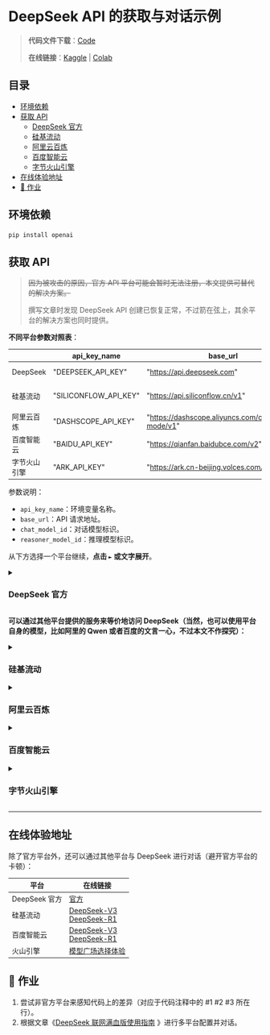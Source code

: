 # DeepSeek API 的获取与对话示例

> **代码文件下载**：[Code](../Demos/deepseek-api-guide-1.ipynb)
>
> **在线链接**：[Kaggle](https://www.kaggle.com/code/aidemos/deepseek-api-guide-1) | [Colab](https://colab.research.google.com/drive/1rdBEJT_oOxaScm3_10epoHX_TdbSm1Ty?usp=sharing)

## 目录

- [环境依赖](#环境依赖)
- [获取 API](#获取-api)
   - [ DeepSeek 官方 ](#-deepseek-官方-)
   - [ 硅基流动 ](#-硅基流动-)
   - [ 阿里云百炼 ](#-阿里云百炼-)
   - [ 百度智能云 ](#-百度智能云-)
   - [ 字节火山引擎 ](#-字节火山引擎-)
- [在线体验地址](#在线体验地址)
- [📝 作业](#-作业)

## 环境依赖

```bash
pip install openai
```

## 获取 API

> ~~因为被攻击的原因，官方 API 平台可能会暂时无法注册，本文提供可替代的解决方案。~~
>
> 撰写文章时发现 DeepSeek API 创建已恢复正常，不过箭在弦上，其余平台的解决方案也同时提供。

**不同平台参数对照表**：

|              | api_key_name          | base_url                                            | chat_model_id             | reasoner_model_id         |
| ------------ | --------------------- | --------------------------------------------------- | ------------------------- | ------------------------- |
| DeepSeek     | "DEEPSEEK_API_KEY"    | "https://api.deepseek.com"                          | "deepseek-chat"           | "deepseek-reasoner"       |
| 硅基流动     | "SILICONFLOW_API_KEY" | "https://api.siliconflow.cn/v1"                     | "deepseek-ai/DeepSeek-V3" | "deepseek-ai/DeepSeek-R1" |
| 阿里云百炼   | "DASHSCOPE_API_KEY"   | "https://dashscope.aliyuncs.com/compatible-mode/v1" | "deepseek-v3"             | "deepseek-r1"             |
| 百度智能云   | "BAIDU_API_KEY"       | "https://qianfan.baidubce.com/v2"                   | "deepseek-v3"             | "deepseek-r1"             |
| 字节火山引擎 | "ARK_API_KEY"         | "https://ark.cn-beijing.volces.com/api/v3"          | "your-chat-model-id"      | "your-reasoner-model-id"  |

参数说明：

- `api_key_name`：环境变量名称。
- `base_url`：API 请求地址。
- `chat_model_id`：对话模型标识。
- `reasoner_model_id`：推理模型标识。

从下方选择一个平台继续，**点击 `►` 或文字展开**。

<details>
    <summary> <h3> DeepSeek 官方 </h3> </summary>


> ~~目前已恢复正常，所有新平台的注册都会赠送一定数量的 tokens，择一即可。~~
>
> 目前 DeepSeek 平台的新用户注册暂时不再赠送余额。

访问 [https://platform.deepseek.com/sign_in](https://platform.deepseek.com/sign_in) 进行注册并登录：

![注册/登录](./assets/20250127180653.png)

新用户注册后将赠送 10 块钱余额，有效期为一个月：

![赠送](./assets/20250127180649.png)

点击左侧的 `API keys`（或者访问 [https://platform.deepseek.com/api_keys](https://platform.deepseek.com/api_keys)），然后点击 `创建 API key:`

![创建 API Key](./assets/20250127180645.png)

命名，然后点击 `创建`：

![名称](./assets/20250127180643.png)

与其他平台不同的是，DeepSeek 的 API 仅在创建时显示，你可能需要记录它，点击 `复制`：

![复制](./assets/20250127180641.png)

#### 代码示例

```python
from openai import OpenAI
import os

# 临时环境变量配置
os.environ["DEEPSEEK_API_KEY"] = "your-api-key" # 1

client = OpenAI(
    api_key=os.getenv("DEEPSEEK_API_KEY"),
    base_url="https://api.deepseek.com", # 2
)

# 单轮对话示例
completion = client.chat.completions.create(
    model="deepseek-chat", # 3
    messages=[
        {'role': 'system', 'content': 'You are a helpful assistant.'},
        {'role': 'user', 'content': '你是谁？'}
    ]
)
print(completion.model_dump_json())
```

#### 模型切换

```python
# 切换推理模型
completion = client.chat.completions.create(
    model="deepseek-reasoner",  # 修改此处标识
    # ...其他参数保持不变...
)
```

观察 `reasoning_content` 可以捕捉到思考过程。

</details>

**可以通过其他平台提供的服务来等价地访问 DeepSeek（当然，也可以使用平台自身的模型，比如阿里的 Qwen 或者百度的文言一心，不过本文不作探究）：**

<details>
    <summary> <h3> 硅基流动 </h3> </summary>

> 下方硅基流动的注册链接附带邀请码，因邀请所产生所有 tokens 将被用于学习共享（[Discussions](https://github.com/Hoper-J/AI-Guide-and-Demos-zh_CN/discussions/6)）。
>
> **感谢注册，因为你才有了该分享的诞生**。

访问 [https://cloud.siliconflow.cn/i/ofzj9IQy](https://cloud.siliconflow.cn/i/ofzj9IQy) 进行注册并登录：

![注册/登录](./assets/image-20250205221933350.png)

点击[体验中心](https://cloud.siliconflow.cn/account/ak)左侧的 `API 密钥`，然后点击 `新建 API 密钥`：

![新建 API 密钥](./assets/image-20250205222644044.png)

随意填写描述后点击 `新建密钥`：

![填写描述](./assets/image-20250205222732771.png)

直接点击密钥进行复制，这就是我们即将用到的 API KEY：

![复制密钥](./assets/image-20250205222837349.png)

#### 代码示例

```python
from openai import OpenAI
import os

# 临时环境变量配置
os.environ["SILICONFLOW_API_KEY"] = "your-api-key" # 1

client = OpenAI(
    api_key=os.getenv("SILICONFLOW_API_KEY"),
    base_url="https://api.siliconflow.cn/v1", # 2
)

# 单轮对话示例
completion = client.chat.completions.create(
    model="deepseek-ai/DeepSeek-V3", # 3
    messages=[
        {'role': 'system', 'content': 'You are a helpful assistant.'},
        {'role': 'user', 'content': '你是谁？'}
    ]
)
print(completion.model_dump_json())
```

#### 模型切换

```python
# 切换推理模型
completion = client.chat.completions.create(
    model="deepseek-ai/DeepSeek-R1",  # 修改此处标识
    # ...其他参数保持不变...
)
```

> [!note]
>
> **注意**，硅基流动官方对于非实名用户的用量做了限制（100 次/天）：
>
> ![实名限制](./assets/image-20250206162334302.png)
>
> 如果有更高的用量需求，则需要进行[实名认证](https://cloud.siliconflow.cn/account/authentication)。

</details>

<details>
    <summary> <h3> 阿里云百炼 </h3> </summary>

访问 [阿里云百炼控制台](https://bailian.console.aliyun.com) 注册并登录。

![注册](./assets/image-20250205181432735.png)

在注册后将获取 1000 万的免费额度，有效期为半年，可以用于 DeepSeek-V3 和 DeepSeek-R1。

![DeepSeek-V3](./assets/image-20250205172736707.png)

> **注意**：目前仅供免费体验，免费额度用完之后不可继续调用（个人使用可以忽略），随着时间的推移，赠送的额度或有变化。
>
> 目前国内所有赠送额度的平台都需要实名才能正常使用 API：[阿里云实名入口](https://myaccount.console.aliyun.com/certificate?spm=a2c4g.11186623.0.0.27695bbfNxX04T)，进入后点击 `个人支付宝认证 `/ `个人扫脸认证`。

点开左侧的 `模型广场`，点击 `开通模型服务`：

![模型广场](./assets/20240910092523.png)

在弹窗中打勾，并点击 `确认开通`，然后在[控制台](https://bailian.console.aliyun.com/)点击右上角的 `用户图标` - `API-KEY`：

![创建 API Key](./assets/20240910092938.png)

点击`创建`：

![创建](./assets/20240910093036.png)

选择 `默认业务空间`，点击 `确定` 创建 `API-KEY`：

![填写描述](./assets/20240910093112.png)

点击 `查看` 并复制 `API KEY`：

![image-20240910093153303](./assets/20240910093153.png)

#### 代码示例

```python
from openai import OpenAI
import os

# 临时环境变量配置
os.environ["DASHSCOPE_API_KEY"] = "your-api-key" # 1

client = OpenAI(
    api_key=os.getenv("DASHSCOPE_API_KEY"),
    base_url="https://dashscope.aliyuncs.com/compatible-mode/v1", # 2
)

# 单轮对话示例
completion = client.chat.completions.create(
    model="deepseek-v3", # 3
    messages=[
        {'role': 'system', 'content': 'You are a helpful assistant.'},
        {'role': 'user', 'content': '你是谁？'}
    ]
)
print(completion.model_dump_json())
```

#### 模型切换

```python
# 切换推理模型
completion = client.chat.completions.create(
    model="deepseek-r1",  # 修改此处标识
    # ...其他参数保持不变...
)
```

</details>

<details>
    <summary> <h3> 百度智能云 </h3> </summary>

访问[百度智能云控制台](https://login.bce.baidu.com/?redirect=https%3A%2F%2Fconsole.bce.baidu.com%2Fqianfan%2Fmodelcenter%2Fmodel%2FbuildIn%2Flist)进行注册并登录：

![百度智能云](./assets/image-20250205182743814.png)

查看用户协议，点击 `同意并继续`：

![用户协议](./assets/image-20250205182633067.png)

点击左侧的 `模型广场`，搜索 `DeepSeek`：

![DeepSeek](./assets/image-20250205183041249.png)

可以看到百度也提供了相关服务，接下来我们访问 [API Key](https://console.bce.baidu.com/iam/#/iam/apikey/list)，点击 `创建 API Key`：

![API KEY](./assets/image-20250205214906885.png)

选择 `千帆 ModelBuilder`，点击 `确定`：

![权限配置](./assets/image-20250205220411698.png)

点击 `复制`：

![复制 API Key](./assets/image-20250205215234081.png)

#### 代码示例

```python
from openai import OpenAI
import os

# 临时环境变量配置
os.environ["BAIDU_API_KEY"] = "your-api-key" # 1

client = OpenAI(
    api_key=os.getenv("BAIDU_API_KEY"),
    base_url="https://qianfan.baidubce.com/v2", # 2
)

# 单轮对话示例
completion = client.chat.completions.create(
    model="deepseek-v3", # 3
    messages=[
        {'role': 'system', 'content': 'You are a helpful assistant.'},
        {'role': 'user', 'content': '你是谁？'}
    ]
)
print(completion.model_dump_json())
```

#### 模型切换

```python
# 切换推理模型
completion = client.chat.completions.create(
    model="deepseek-r1",  # 修改此处标识
    # ...其他参数保持不变...
)
```

</details>


<details>
    <summary> <h3> 字节火山引擎 </h3> </summary>


> 这是一个稍显繁杂的流程。

访问[火山引擎](https://console.volcengine.com/auth/signup?redirectURI=%2Fark%2Fregion%3Aark%2Bcn-beijing%2Fmodel%3FprojectName%3Dundefined%26vendor%3DBytedance%26view%3DLIST_VIEW)进行注册并登录：

![注册](./assets/image-20250208202359743.png)

对于每个模型，将赠送 50 万 tokens 的额度。

![赠送额度](./assets/image-20250208202730457.png)

点击左侧的 `API Key 管理` 或者访问 [API 入口](https://console.volcengine.com/ark/region:ark+cn-beijing/apiKey?apikey=%7B%7D)，然后点击 `创建 API Key`：

![API Key 管理](./assets/image-20250208203228869.png)

默认名称基于时间自动生成，修改或直接点击 `创建`：

![创建](./assets/image-20250208203353628.png)

点击箭头位置，然后复制 `API Key`：

![复制 API Key](./assets/image-20250208203519527.png)

接下来，点击左侧的 `开通服务`，找到 `DeepSeek`，然后点击右侧的 `开通服务`：

![开通服务](./assets/image-20250208205347081.png)

勾选想用的模型，点击 `立即开通`：

![勾选模型](./assets/image-20250208205416948.png)

点击左侧的 `在线推理`，点击 `创建推理接入点`：

![创建推理接入点](./assets/image-20250208210231034.png)

接入点名称可以随意命名，命名完之后进行 `模型选择`：

![添加模型](./assets/image-20250208211542842.png)

选择步骤参考下图（注意，不能同时选择两个，需要分开创建）：

| 聊天模型                                             | 推理模型                                             |
| ---------------------------------------------------- | ---------------------------------------------------- |
| ![DeepSeek-v3](./assets/image-20250208211303600.png) | ![DeepSeek-R1](./assets/image-20250208211137993.png) |

然后点击右侧的 `确认接入`：

![接入](./assets/image-20250208211625447.png)

在接入点名称处复制想要接入模型的 ID。

![复制 model id](./assets/image-20250208211917550.png)

以上图的 DeepSeek-V3 为例，此时 `model_id = "ep-20250208211645-hrlmt"`，而非 `DeepSeek-V3`。

#### 代码示例

> 字节与其他家完全不同的点在于 `model_id` 不固定，在创建完接入点之后才可以得知对应 ID，这固然提高了可操作性，但对于刚注册的用户来说实在不够明确，在使用时需要注意它们的不同，如果在之前没有保存 `api_key` 和 `model`，可以通过入口进行复制：
>
> - **api_key**：[入口](https://console.volcengine.com/ark/region:ark+cn-beijing/apiKey?apikey=%7B%7D)
>
> - **model**：[入口](https://console.volcengine.com/ark/region:ark+cn-beijing/endpoint?config=%7B%7D)
>
>   ![model_id](./assets/image-20250215145209072.png)

```python
from openai import OpenAI
import os

# 临时环境变量配置
os.environ["ARK_API_KEY"] = "your-api-key" # 1

client = OpenAI(
    api_key=os.getenv("ARK_API_KEY"),
    base_url="https://ark.cn-beijing.volces.com/api/v3", # 2
)

# 单轮对话示例
completion = client.chat.completions.create(
    model="your-chat-model-id", # 3
    messages=[
        {'role': 'system', 'content': 'You are a helpful assistant.'},
        {'role': 'user', 'content': '你是谁？'}
    ]
)
print(completion.model_dump_json())
```

#### 模型切换

```python
# 切换推理模型
response = client.chat.completions.create(
    model="your-reasoner-model-id",  # 修改此处标识
    # ...其他参数保持不变...
)
```

</details>

---

## 在线体验地址

除了官方平台外，还可以通过其他平台与 DeepSeek 进行对话（避开官方平台的卡顿）：

| 平台          | 在线链接                                                     |
| ------------- | ------------------------------------------------------------ |
| DeepSeek 官方 | [官方](https://chat.deepseek.com)                            |
| 硅基流动      | [DeepSeek-V3](https://cloud.siliconflow.cn/playground/chat/17885302723)<br />[DeepSeek-R1](https://cloud.siliconflow.cn/playground/chat/17885302724) |
| 百度智能云    | [DeepSeek-V3](https://console.bce.baidu.com/qianfan/ais/console/onlineTest/LLM/DeepSeek-V3)<br />[DeepSeek-R1](https://console.bce.baidu.com/qianfan/ais/console/onlineTest/LLM/DeepSeek-R1) |
| 火山引擎      | [模型广场选择体验](https://console.volcengine.com/ark/region:ark+cn-beijing/model?vendor=Bytedance&view=LIST_VIEW) |

## 📝 作业

1. 尝试非官方平台来感知代码上的差异（对应于代码注释中的 #1 #2 #3 所在行）。
2. 根据文章《[DeepSeek 联网满血版使用指南](./DeepSeek%20联网满血版使用指南.md) 》进行多平台配置并对话。


